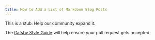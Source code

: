 ```yaml
---
title: How to Add a List of Markdown Blog Posts
---
```


This is a stub. Help our community expand it.

The [Gatsby Style Guide](/contributing/gatsby-style-guide) will help ensure your pull request gets accepted.
